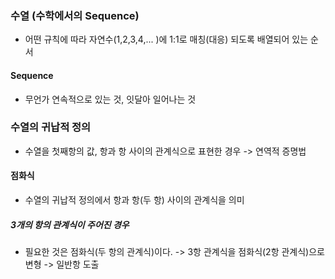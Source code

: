 ### 수열 (수학에서의 Sequence)
* 어떤 규칙에 따라 자연수(1,2,3,4,... )에 1:1로 매칭(대응) 되도록 배열되어 있는 순서

#### Sequence
* 무언가 연속적으로 있는 것, 잇달아 일어나는 것

### 수열의 귀납적 정의
* 수열을 첫째항의 값, 항과 항 사이의 관계식으로 표현한 경우 -> 연역적 증명법

#### 점화식
* 수열의 귀납적 정의에서 항과 항(두 항) 사이의 관계식을 의미

##### 3개의 항의 관계식이 주어진 경우
* 필요한 것은 점화식(두 항의 관계식)이다. -> 3항 관계식을 점화식(2항 관계식)으로 변형 -> 일반항 도출

